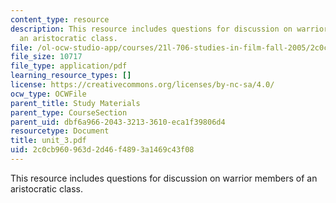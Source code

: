 ```yaml
---
content_type: resource
description: This resource includes questions for discussion on warrior members of
  an aristocratic class.
file: /ol-ocw-studio-app/courses/21l-706-studies-in-film-fall-2005/2c0cb960963d2d46f4893a1469c43f08_unit_3.pdf
file_size: 10717
file_type: application/pdf
learning_resource_types: []
license: https://creativecommons.org/licenses/by-nc-sa/4.0/
ocw_type: OCWFile
parent_title: Study Materials
parent_type: CourseSection
parent_uid: dbf6a966-2043-3213-3610-eca1f39806d4
resourcetype: Document
title: unit_3.pdf
uid: 2c0cb960-963d-2d46-f489-3a1469c43f08
---
```

This resource includes questions for discussion on warrior members of an aristocratic class.